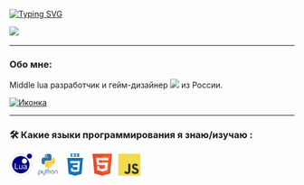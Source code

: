 [![Typing SVG](https://readme-typing-svg.demolab.com?font=Consolas&size=50&pause=1000&width=560&height=100&lines=Middle+Lua+Developer)](https://vk.com/zaebalo_eto_vse)

![](https://github-profile-summary-cards.vercel.app/api/cards/profile-details?username=REBOULT&theme=solarized_dark)

---

### Обо мне:
Middle lua разработчик и гейм-дизайнер <img src="https://media.giphy.com/media/WUlplcMpOCEmTGBtBW/giphy.gif" width="30"> из России.


<a href="imdiz.ru">
      <img src="https://i.imgur.com/Uih0SNW.png" alt="Иконка">
</a>



---

### :hammer_and_wrench: Какие языки программирования я знаю/изучаю :
<div>
  <img src="https://github.com/devicons/devicon/blob/master/icons/lua/lua-original-wordmark.svg"  title="Lua" alt="Lua" width="40" height="40"/>&nbsp;
  <img src="https://github.com/devicons/devicon/blob/master/icons/python/python-original-wordmark.svg"  title="Python" alt="Python" width="40" height="40"/>&nbsp;
  <img src="https://github.com/devicons/devicon/blob/master/icons/css3/css3-plain-wordmark.svg"  title="CSS3" alt="CSS" width="40" height="40"/>&nbsp;
  <img src="https://github.com/devicons/devicon/blob/master/icons/html5/html5-original.svg" title="HTML5" alt="HTML" width="40" height="40"/>&nbsp;
  <img src="https://github.com/devicons/devicon/blob/master/icons/javascript/javascript-original.svg" title="JavaScript" alt="JavaScript" width="40" height="40"/>&nbsp;
</div>
